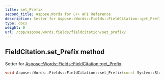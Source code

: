 ```yaml
---
title: set_Prefix
second_title: Aspose.Words for C++ API Reference
description: Setter for Aspose::Words::Fields::FieldCitation::get_Prefix. 
type: docs
weight: 0
url: /cpp/aspose.words.fields/fieldcitation/set_prefix/
---
```

## FieldCitation.set_Prefix method


Setter for [Aspose::Words::Fields::FieldCitation::get_Prefix](./get_prefix/).

```cpp
void Aspose::Words::Fields::FieldCitation::set_Prefix(const System::String &value)
```

